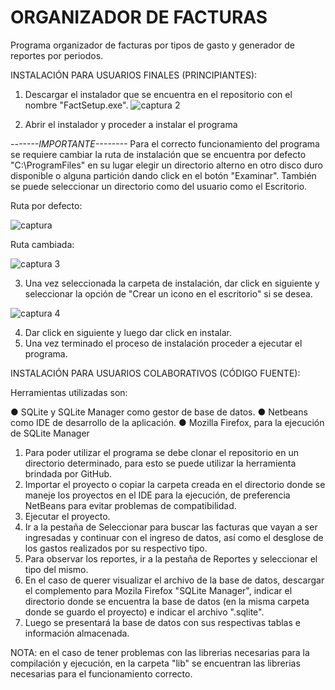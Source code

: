 # ORGANIZADOR DE FACTURAS

Programa organizador de facturas por tipos de gasto y generador de reportes por periodos.

INSTALACIÓN PARA USUARIOS FINALES (PRINCIPIANTES):

1. Descargar el instalador que se encuentra en el repositorio con el nombre "FactSetup.exe".
![captura 2](https://user-images.githubusercontent.com/28027396/27064364-975b65d0-4fbc-11e7-8e27-4b845e1c87c6.PNG)

2. Abrir el instalador y proceder a instalar el programa

  *-------IMPORTANTE--------*
Para el correcto funcionamiento del programa se requiere cambiar la ruta de instalación que se encuentra por defecto "C:\\ProgramFiles" en su lugar elegir un directorio alterno en otro disco duro disponible o alguna partición dando click en el botón "Examinar". También se puede seleccionar un directorio como del usuario como el Escritorio. 

Ruta por defecto:

![captura](https://user-images.githubusercontent.com/28027396/27064291-3dd8ac20-4fbc-11e7-8c96-146ee05c6265.PNG)

Ruta cambiada:

![captura 3](https://user-images.githubusercontent.com/28027396/27064406-c705f35e-4fbc-11e7-8cb6-6a32a3206a5b.PNG)
   
3. Una vez seleccionada la carpeta de instalación, dar click en siguiente y seleccionar la opción de "Crear un icono en el escritorio" si se desea.

![captura 4](https://user-images.githubusercontent.com/28027396/27064464-1a66c186-4fbd-11e7-87d3-377e4ae3e145.PNG)

4. Dar click en siguiente y luego dar click en instalar. 
5. Una vez terminado el proceso de instalación proceder a ejecutar el programa.


INSTALACIÓN PARA USUARIOS COLABORATIVOS (CÓDIGO FUENTE):

Herramientas utilizadas son:

●	SQLite y SQLite Manager como gestor de base de datos.
 ●	Netbeans como IDE de desarrollo de la aplicación.
 ●	Mozilla Firefox, para la ejecución de SQLite Manager

1. Para poder utilizar el programa se debe clonar el repositorio en un directorio determinado, para esto se puede utilizar la herramienta brindada por GitHub.
2. Importar el proyecto o copiar la carpeta creada en el directorio donde se maneje los proyectos en el IDE para la ejecución, de preferencia NetBeans para evitar problemas de compatibilidad. 
3. Ejecutar el proyecto.
4. Ir a la pestaña de Seleccionar para buscar las facturas que vayan a ser ingresadas y continuar con el ingreso de datos, así como el desglose de los gastos realizados por su respectivo tipo. 
5. Para observar los reportes, ir a la pestaña de Reportes y seleccionar el tipo del mismo.
6. En el caso de querer visualizar el archivo de la base de datos, descargar el complemento para Mozila Firefox "SQLite Manager", indicar el directorio donde se encuentra la base de datos (en la misma carpeta donde se guardo el proyecto) e indicar el archivo ".sqlite".
7. Luego se presentará la base de datos con sus respectivas tablas e información almacenada.

NOTA: en el caso de tener problemas con las librerias necesarias para la compilación y ejecución, en la carpeta "lib" se encuentran las librerias necesarias para el funcionamiento correcto.








